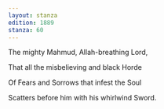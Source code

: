```yaml
---
layout: stanza
edition: 1889
stanza: 60
---
```


The mighty Mahmud, Allah-breathing Lord,

That all the misbelieving and black Horde

Of Fears and Sorrows that infest the Soul

Scatters before him with his whirlwind Sword.